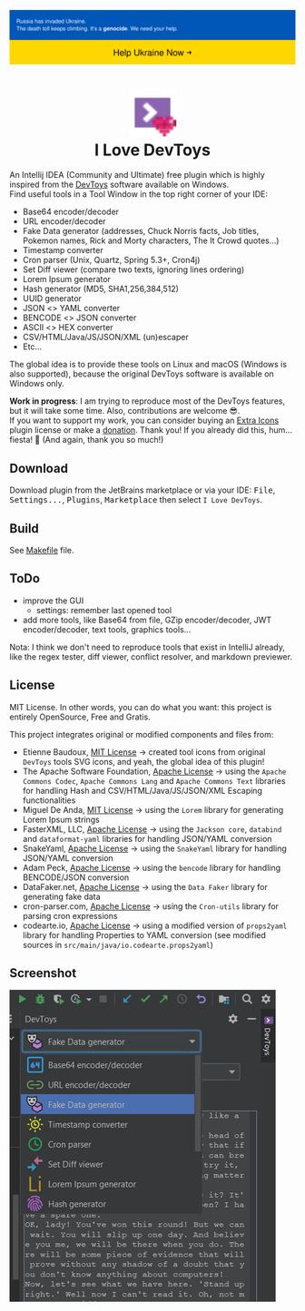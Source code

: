 [![Stand With Ukraine](https://raw.githubusercontent.com/vshymanskyy/StandWithUkraine/main/banner2-direct.svg)](https://vshymanskyy.github.io/StandWithUkraine/)

<h1 align="center">
    <a href="">
      <img src="./src/main/resources/META-INF/pluginIcon.svg" width="84" height="84" alt="logo"/>
    </a><br/>
    I Love DevToys
</h1>

An Intellij IDEA (Community and Ultimate) free plugin which is highly inspired from the [DevToys](https://devtoys.app) software available on Windows.  
Find useful tools in a Tool Window in the top right corner of your IDE:
* Base64 encoder/decoder</li>
* URL encoder/decoder
* Fake Data generator (addresses, Chuck Norris facts, Job titles, Pokemon names, Rick and Morty characters, The It Crowd quotes...)
* Timestamp converter
* Cron parser (Unix, Quartz, Spring 5.3+, Cron4j)
* Set Diff viewer (compare two texts, ignoring lines ordering)
* Lorem Ipsum generator
* Hash generator (MD5, SHA1,256,384,512)
* UUID generator
* JSON &lt;&gt; YAML converter
* BENCODE &lt;&gt; JSON converter
* ASCII &lt;&gt; HEX converter
* CSV/HTML/Java/JS/JSON/XML (un)escaper
* Etc...

The global idea is to provide these tools on Linux and macOS (Windows is also supported), because the original DevToys software is available on Windows only.<br/>

**Work in progress**: I am trying to reproduce most of the DevToys features, but it will take some time. Also, contributions are welcome 😎.    
If you want to support my work, you can consider buying an [Extra Icons](https://plugins.jetbrains.com/plugin/11058-extra-icons) plugin license or make a [donation](https://buymeacoff.ee/jlermitage). Thank you! If you already did this, hum... fiesta! 🥳 (And again, thank you so much!)<br>

## Download

Download plugin from the JetBrains marketplace or via your IDE: <kbd>File</kbd>, <kbd>Settings...</kbd>, <kbd>Plugins</kbd>, <kbd>Marketplace</kbd> then select `I Love DevToys`.

## Build

See [Makefile](./Makefile) file.

## ToDo

* improve the GUI
  * settings: remember last opened tool
* add more tools, like Base64 from file, GZip encoder/decoder, JWT encoder/decoder, text tools, graphics tools...

Nota: I think we don't need to reproduce tools that exist in IntelliJ already, like the regex tester, diff viewer, conflict resolver, and markdown previewer.

## License

MIT License. In other words, you can do what you want: this project is entirely OpenSource, Free and Gratis.

This project integrates original or modified components and files from:

* Etienne Baudoux, [MIT License](https://github.com/veler/DevToys/blob/main/LICENSE.md) -> created tool icons from original `DevToys` tools SVG icons, and yeah, the global idea of this plugin!
* The Apache Software Foundation, [Apache License](https://commons.apache.org) -> using the `Apache Commons Codec`, `Apache Commons Lang` and `Apache Commons Text` libraries for handling Hash and CSV/HTML/Java/JS/JSON/XML Escaping functionalities
* Miguel De Anda, [MIT License](https://github.com/mdeanda/lorem/blob/master/license.txt) -> using the `Lorem` library for generating Lorem Ipsum strings 
* FasterXML, LLC, [Apache License](https://github.com/FasterXML/jackson-core/blob/2.14/LICENSE) -> using the `Jackson core`, `databind` and `dataformat-yaml` libraries for handling JSON/YAML conversion
* SnakeYaml, [Apache License](https://bitbucket.org/snakeyaml/snakeyaml/src/master/LICENSE.txt) -> using the `SnakeYaml` library for handling JSON/YAML conversion
* Adam Peck, [Apache License](https://github.com/dampcake/bencode/blob/master/LICENSE) -> using the `bencode` library for handling BENCODE/JSON conversion
* DataFaker.net, [Apache License](https://github.com/datafaker-net/datafaker/blob/main/LICENSE) -> using the `Data Faker` library for generating fake data
* cron-parser.com, [Apache License](https://github.com/jmrozanec/cron-utils/blob/master/LICENSE) -> using the `Cron-utils` library for parsing cron expressions
* codearte.io, [Apache License](https://github.com/Codearte/props2yaml/blob/master/LICENSE) -> using a modified version of `props2yaml` library for handling Properties to YAML conversion (see modified sources in `src/main/java/io.codearte.props2yaml`)

## Screenshot

![screeshot](./plugin_screenshot.png)
